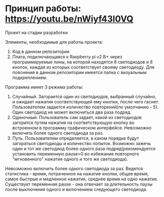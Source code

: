 # Принцип работы: https://youtu.be/nWiyf43l0VQ
Проект на стадии разработки

Элементы, необходимые для работы проекта:
1) Код в данном репозитории
2) Плата, подключающаяся к Raspberry pi v2 B+ через программируемые пины, 
на которой находятся 8 светодиодов и 8 кнопок, каждая из которых соответствует своему светодиоду.
Для пояснения в данном репозитории имеется папка с визуальным подкреплением.

Программа имеет 3 режима работы:
1) Случайный. Загорается один из светодиодов, выбранный случайно, и ожидает нажатия соответствующей ему кнопки, после чего гаснет.
Пользователем задается количество повторений(по умолчанию - 5). Один светодиод не может включиться два раза подряд. 
2) Одиночный. Пользователь сам задает, какой из светодиодов загорится путем нажатия на соответствующую кнопку 
во встроенном в программу графическом интерфейсе. Невозможно включить более одного светодиода за раз.
3) Путь. Пользователем определяется, в каком порядке будут загораться светодиоды и количество попыток. Возможно зажечь один и тот же
светодиод более одного раза подряд(рекомендуется установить переменную pause>0 во избежание повторного "мгновенного" нажатия
одного и того же светодиода).

Невозможно включить более одного светодиода за раз.
Ведется статистика - время, потраченное на нажатие кнопки, общее время, самое быстрые и медленное нажатия, среднее время на одно нажатие.
Существует переменная pause - она отвечает за длительность паузы после выключения одного и включением следующего светодиода.
